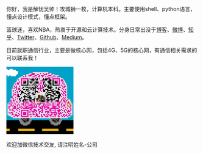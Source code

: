 你好，我是解忧吴帅！攻城狮一枚，计算机本科。主要使用shell、python语言，懂点设计模式，懂点框架。

篮球迷，喜欢NBA，热衷于开源和云计算技术。分身日常出没于[博客](https://www.iplook.top)、[微博](https://weibo.com)、[知乎](https://www.zhihu.com/)、[Twitter](https://twitter.com/)、[Github](https://github.com/)、[Medium](https://medium.com/)。

目前就职通信行业，主要是做核心网，包括4G、5G的核心网，有通信相关需求的可以联系我！

<img width="35%" src="/img/wechat.jpg" />

 欢迎加微信技术交友, 请注明姓名-公司

